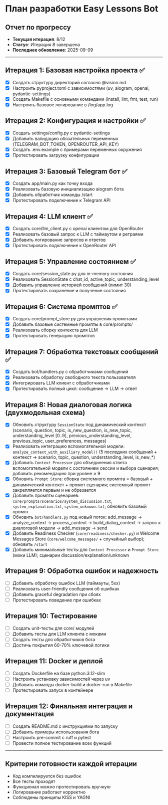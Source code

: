 # План разработки Easy Lessons Bot

## Отчет по прогрессу
- **Текущая итерация**: 8/12
- **Статус**: Итерация 8 завершена
- **Последнее обновление**: 2025-09-09

---

## Итерация 1: Базовая настройка проекта ✅
- [x] Создать структуру директорий согласно @vision.md
- [x] Настроить pyproject.toml с зависимостями (uv, aiogram, openai, pydantic-settings)
- [x] Создать Makefile с основными командами (install, lint, fmt, test, run)
- [x] Настроить базовое логирование в /log/app.log

## Итерация 2: Конфигурация и настройки ✅
- [x] Создать settings/config.py с pydantic-settings
- [x] Добавить валидацию обязательных переменных (TELEGRAM_BOT_TOKEN, OPENROUTER_API_KEY)
- [x] Создать .env.example с примерами переменных окружения
- [x] Протестировать загрузку конфигурации

## Итерация 3: Базовый Telegram бот ✅
- [x] Создать app/main.py как точку входа
- [x] Реализовать базовую инициализацию aiogram бота
- [x] Добавить обработчик команды /start
- [x] Протестировать подключение к Telegram API

## Итерация 4: LLM клиент ✅
- [x] Создать core/llm_client.py с openai клиентом для OpenRouter
- [x] Реализовать базовый запрос к LLM с таймаутом и ретраями
- [x] Добавить логирование запросов и ответов
- [x] Протестировать подключение к OpenRouter API

## Итерация 5: Управление состоянием ✅
- [x] Создать core/session_state.py для in-memory состояния
- [x] Реализовать SessionState с chat_id, active_topic, understanding_level
- [x] Добавить управление историей сообщений (лимит 30)
- [x] Протестировать сохранение и получение состояния

## Итерация 6: Система промптов ✅
- [x] Создать core/prompt_store.py для управления промптами
- [x] Добавить базовые системные промпты в core/prompts/
- [x] Реализовать сборку контекста для LLM
- [x] Протестировать генерацию промптов

## Итерация 7: Обработка текстовых сообщений ✅
- [x] Создать bot/handlers.py с обработчиками сообщений
- [x] Реализовать обработку свободного текста пользователя
- [x] Интегрировать LLM клиент с обработчиками
- [x] Протестировать полный цикл: сообщение → LLM → ответ

## Итерация 8: Новая диалоговая логика (двухмодельная схема)
- [x] Обновить структуру `SessionState` под динамический контекст (scenario, question, topic, is_new_question, is_new_topic, understanding_level [0..9], previous_understanding_level, previous_topic, user_preferences, messages)
- [x] Реализовать интеграцию вспомогательной модели: `analyze_context_with_auxiliary_model()` (5 последних сообщений + контекст → scenario, topic, question, understanding_level, is_new_*)
- [x] Добавить `Context Processor` для объединения ответа вспомогательной модели с состоянием сессии и выбора сценария; добавить рекомендацию при уровне ≥ 9
- [x] Обновить `Prompt Store`: сборка системного промпта = базовый + динамический контекст + промпт сценария; системный промпт закрепляется первым и не обрезается
- [x] Добавить промпты сценариев: `core/prompts/scenarios/system_discussion.txt`, `system_explanation.txt`, `system_unknown.txt`; обновить базовый промпт
- [x] Обновить `bot/handlers.py` под новый поток: add_message → analyze_context → process_context → build_dialog_context → запрос к диалоговой модели → add_message → send
- [x] Добавить Readiness Checker (`core/readiness/checker.py`) и Welcome Messages Store (`core/welcome_messages/` + случайный выбор); обновить `/start`
- [x] Добавить минимальные тесты для `Context Processor` и `Prompt Store` (моки LLM); сценарии discussion/explanation/unknown

## Итерация 9: Обработка ошибок и надежность
- [ ] Добавить обработку ошибок LLM (таймауты, 5xx)
- [ ] Реализовать user-friendly сообщения об ошибках
- [ ] Добавить graceful degradation при сбоях
- [ ] Протестировать поведение при ошибках

## Итерация 10: Тестирование
- [ ] Создать unit-тесты для core/ модулей
- [ ] Добавить тесты для LLM клиента с моками
- [ ] Создать тесты для обработчиков бота
- [ ] Достичь покрытия 60-70% ключевой логики

## Итерация 11: Docker и деплой
- [ ] Создать Dockerfile на базе python:3.12-slim
- [ ] Настроить установку зависимостей через uv
- [ ] Добавить команды docker-build и docker-run в Makefile
- [ ] Протестировать запуск в контейнере

## Итерация 12: Финальная интеграция и документация
- [ ] Создать README.md с инструкциями по запуску
- [ ] Добавить примеры использования бота
- [ ] Настроить pre-commit с ruff и pytest
- [ ] Провести полное тестирование всех функций

---

## Критерии готовности каждой итерации
- Код компилируется без ошибок
- Все тесты проходят
- Функционал можно протестировать вручную
- Логирование работает корректно
- Соблюдены принципы KISS и YAGNI
